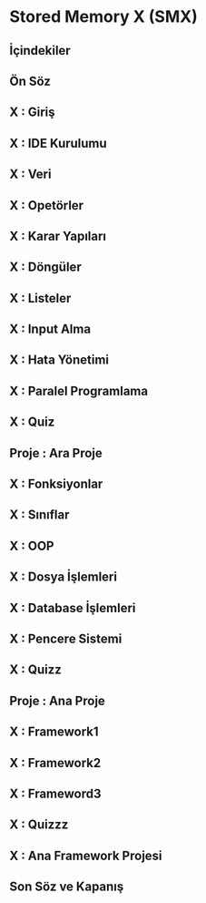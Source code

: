 # Stored Memory X (SMX)

## İçindekiler

## Ön Söz

## X : Giriş

## X : IDE Kurulumu

## X : Veri

## X : Opetörler

## X : Karar Yapıları

## X : Döngüler

## X : Listeler

## X : Input Alma

## X : Hata Yönetimi

## X : Paralel Programlama

## X : Quiz

## Proje : Ara Proje

## X : Fonksiyonlar

## X : Sınıflar

## X : OOP

## X : Dosya İşlemleri

## X : Database İşlemleri

## X : Pencere Sistemi

## X : Quizz

## Proje : Ana Proje

## X : Framework1

## X : Framework2

## X : Frameword3

## X : Quizzz

## X : Ana Framework Projesi

## Son Söz ve Kapanış
